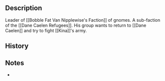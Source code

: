 ## Description
Leader of [[Bobble Fat Van Nipplewise's Faction]] of gnomes. A sub-faction of the [[Dane Caelen Refugees]]. His group wants to return to [[Dane Caelen]] and try to fight [[Kina]]'s army.

## History


## Notes
* 